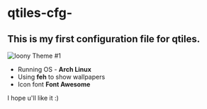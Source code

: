 # qtiles-cfg-

This is my first configuration file for qtiles.
-------------
![loony Theme #1](https://i.imgur.com/uZzCm1e.png)

- Running OS - **Arch Linux**
- Using **feh** to show wallpapers
- Icon font **Font Awesome**

I hope u'll like it :)

